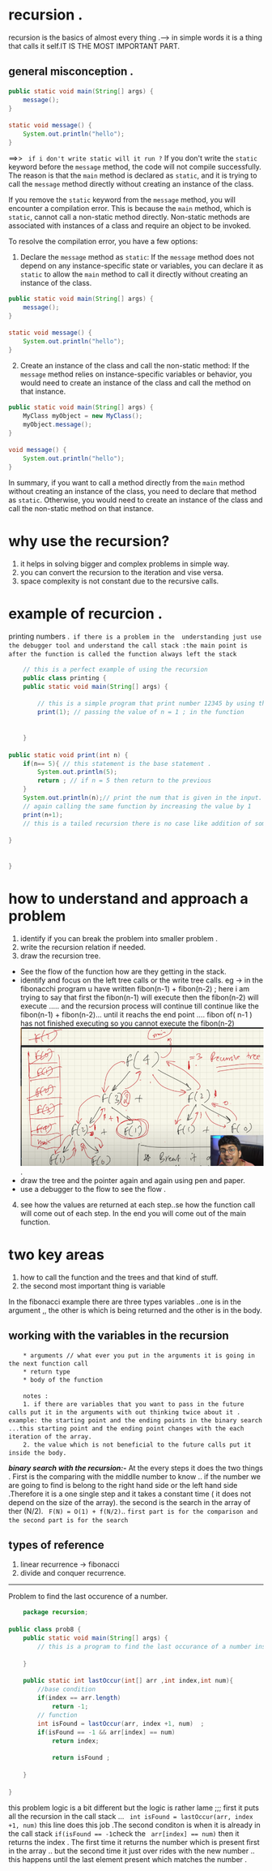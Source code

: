 # recursion .
   recursion is the basics of almost every  thing .--> in simple words it is a thing that calls it self.IT IS THE MOST IMPORTANT PART.


## general misconception .

``` java
public static void main(String[] args) {
    message();
}

static void message() {
    System.out.println("hello");
}
```
==>> ``` if i don't write static will it run ?```
If you don't write the `static` keyword before the `message` method, the code will not compile successfully. The reason is that the `main` method is declared as `static`, and it is trying to call the `message` method directly without creating an instance of the class.

If you remove the `static` keyword from the `message` method, you will encounter a compilation error. This is because the `main` method, which is `static`, cannot call a non-static method directly. Non-static methods are associated with instances of a class and require an object to be invoked.

To resolve the compilation error, you have a few options:

1. Declare the `message` method as `static`: If the `message` method does not depend on any instance-specific state or variables, you can declare it as `static` to allow the `main` method to call it directly without creating an instance of the class.

```java
public static void main(String[] args) {
    message();
}

static void message() {
    System.out.println("hello");
}
```

2. Create an instance of the class and call the non-static method: If the `message` method relies on instance-specific variables or behavior, you would need to create an instance of the class and call the method on that instance.

```java
public static void main(String[] args) {
    MyClass myObject = new MyClass();
    myObject.message();
}

void message() {
    System.out.println("hello");
}
```

In summary, if you want to call a method directly from the `main` method without creating an instance of the class, you need to declare that method as `static`. Otherwise, you would need to create an instance of the class and call the non-static method on that instance.

# why use the recursion?
1. it helps in solving bigger and complex problems in simple way.
2. you can convert the recursion to the iteration and vise versa.
3. space complexity is not constant due to the recursive calls.

# example of recurcion .

printing numbers .``` if there is a problem in the  understanding just use the debugger tool and understand the call stack :the main point is after the function is called the function always left the stack```

``` java 
    // this is a perfect example of using the recursion
    public class printing {
    public static void main(String[] args) {

        // this is a simple program that print number 12345 by using the recursion.
        print(1); // passing the value of n = 1 ; in the function

        
    }
    
public static void print(int n) {
    if(n== 5){ // this statement is the base statement .
        System.out.println(5);
        return ; // if n = 5 then return to the previous 
    }
    System.out.println(n);// print the num that is given in the input.
    // again calling the same function by increasing the value by 1
    print(n+1);
    // this is a tailed recursion there is no case like addition of somthing and returning.
    
}

    
}

```

# how to understand and approach a problem 
1. identify if you can break the problem into smaller problem .
2. write the recursion relation if needed.
3. draw the recursion tree.
 * See the flow of the function how are they getting in the stack.
 * identify and focus on the left tree calls or the write tree calls. eg -> in the fibonacchi program u have written fibon(n-1) + fibon(n-2) ; here i am trying to say that first the fibon(n-1) will execute then the fibon(n-2) will execute ..... and the recursion process will continue till continue like the fibon(n-1) + fibon(n-2)... until it reachs the end point .... fibon of( n-1 ) has not finished executing so you cannot execute the fibon(n-2)
![fibonacci tree](image.png).
* draw the tree and the pointer again and again using pen and paper.
* use a debugger to the flow to see the flow .
4. see how the values are returned at each step..se how the function call will come out of each step. In the end you will come out of the main function.

# two key areas
1. how to call the function and the trees and that kind of stuff.
2. the second most important thing is variable 

In the fibonacci example there are three types variables ..one is in the argument ,, the other is which is being returned and the other is in the body.

## working with the variables in the recursion 
        * arguments // what ever you put in the arguments it is going in the next function call 
        * return type 
        * body of the function 

        notes :
        1. if there are variables that you want to pass in the future calls put it in the arguments with out thinking twice about it . example: the starting point and the ending points in the binary search ...this starting point and the ending point changes with the each iteration of the array.
        2. the value which is not beneficial to the future calls put it inside the body.
***binary search with the recursion:-***
At the every steps it does the two things . First is the comparing with the middlle number to know .. if the number we are going to find is belong to the right hand side or the left hand side .Therefore it is a one single step and it takes a constant time ( it does not depend on the size of the array). the second is the search in the array of ther (N/2).
``` F(N) = O(1) + f(N/2)```.. ```first part is for the comparison and the second part is for the search  ```
## types of reference 
1. linear recurrence -> fibonacci 
2. divide and conquer recurrence.

-------------------------------------------------------

Problem to find the last occurence of a number.
``` java
    package recursion;

public class prob8 {
    public static void main(String[] args) {
        // this is a program to find the last occurance of a number inside the array .
        
    }

    public static int lastOccur(int[] arr ,int index,int num){
        //base condition
        if(index == arr.length)
            return -1;
        // function
        int isFound = lastOccur(arr, index +1, num)  ;
        if(isFound == -1 && arr[index] == num)
            return index;
        
            return isFound ;

    }
    
}

```

this problem logic is a bit different but the logic is rather lame ;;; first it puts all the recursion in the  call stack ... ``` int isFound = lastOccur(arr, index +1, num)``` this  line does this job .The second conditon is when it is already in the call stack ``` if(isFound == -1 ```check the ``` arr[index] == num)``` then it returns the index . The first time it returns the number which is present first in the array .. but the second time it just over rides with the new number .. this happens until the last element present which matches the number . 
